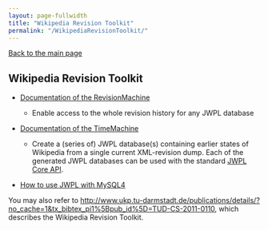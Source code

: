 ```yaml
---
layout: page-fullwidth
title: "Wikipedia Revision Toolkit"
permalink: "/WikipediaRevisionToolkit/"
---
```


[Back to the main page](/documentation/)

## Wikipedia Revision Toolkit
  * [Documentation of the RevisionMachine](/RevisionMachine)
    * Enable access to the whole revision history for any JWPL database

  * [Documentation of the TimeMachine](/TimeMachine)
    * Create a (series of) JWPL database(s) containing earlier states of Wikipedia from a single current XML-revision dump. Each of the generated JWPL databases can be used with the standard [JWPL Core API](/JWPL_Core).

  * [How to use JWPL with MySQL4](/JWPL_MySQL4)

You may also refer to http://www.ukp.tu-darmstadt.de/publications/details/?no_cache=1&tx_bibtex_pi1%5Bpub_id%5D=TUD-CS-2011-0110, which describes the Wikipedia Revision Toolkit.